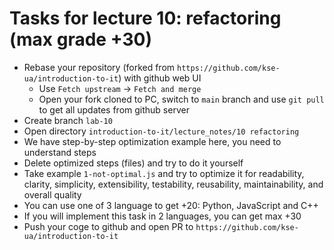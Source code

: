 # Tasks for lecture 10: refactoring (max grade +30)

- Rebase your repository (forked from
  `https://github.com/kse-ua/introduction-to-it`)
  with github web UI
  - Use `Fetch upstream` -> `Fetch and merge`
  - Open your fork cloned to PC, switch to `main` branch and use `git pull` to
    get all updates from github server
- Create branch `lab-10`
- Open directory `introduction-to-it/lecture_notes/10 refactoring`
- We have step-by-step optimization example here, you need to understand steps
- Delete optimized steps (files) and try to do it yourself
- Take example `1-not-optimal.js` and try to optimize it for readability,
  clarity, simplicity, extensibility, testability, reusability, maintainability,
  and overall quality
- You can use one of 3 language to get +20: Python, JavaScript and C++
- If you will implement this task in 2 languages, you can get max +30
- Push your coge to github and open PR to
  `https://github.com/kse-ua/introduction-to-it`

